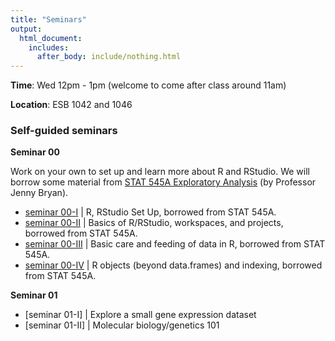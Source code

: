 ```yaml
---
title: "Seminars"
output:
  html_document:
    includes:
      after_body: include/nothing.html
---
```


**Time**: Wed 12pm - 1pm (welcome to come after class around 11am)

**Location**: ESB 1042 and 1046

### Self-guided seminars

**Seminar 00**

Work on your own to set up and learn more about R and RStudio. We will borrow some material from [STAT 545A Exploratory Analysis](https://stat545-ubc.github.io/topics.html) (by Professor Jenny Bryan).

  * [seminar 00-I](https://stat545-ubc.github.io/block000_r-rstudio-install.html) | R, RStudio Set Up, borrowed from STAT 545A.
  * [seminar 00-II](https://stat545-ubc.github.io/block002_hello-r-workspace-wd-project.html) | Basics of R/RStudio, workspaces, and projects, borrowed from STAT 545A.
  * [seminar 00-III](https://stat545-ubc.github.io/block006_care-feeding-data.html) | Basic care and feeding of data in R, borrowed from STAT 545A.
  * [seminar 00-IV](https://stat545-ubc.github.io/block004_basic-r-objects.html) | R objects (beyond data.frames) and indexing, borrowed from STAT 545A.

**Seminar 01**

  * [seminar 01-I] | Explore a small gene expression dataset
  * [seminar 01-II] | Molecular biology/genetics 101

